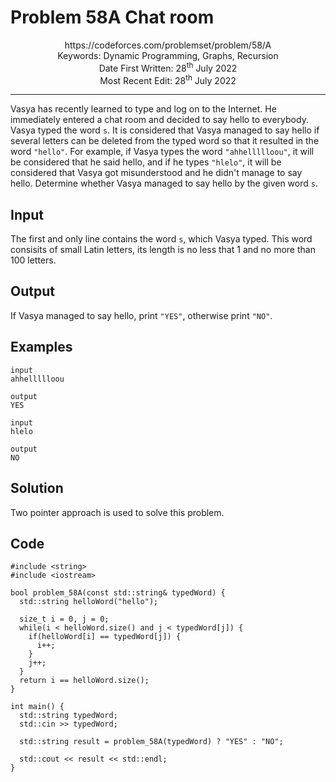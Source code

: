 

# Problem 58A Chat room

<p align="center">
https://codeforces.com/problemset/problem/58/A <br />
Keywords: Dynamic Programming, Graphs, Recursion <br />
Date First Written: 28<sup>th</sup> July 2022 <br />
Most Recent Edit: 28<sup>th</sup> July 2022
</p>
<hr>

Vasya has recently learned to type and log on to the Internet. He immediately entered a chat room and decided to say
hello to everybody. Vasya typed the word `s`. It is considered that Vasya managed to say hello if several letters can be
deleted from the typed word so that it resulted in the word `"hello"`. For example, if Vasya types the word
`"ahhellllloou"`, it will be considered that he said hello, and if he types `"hlelo"`, it will be considered that Vasya
got misunderstood and he didn't manage to say hello. Determine whether Vasya managed to say hello by the given word `s`.

## Input
The first and only line contains the word `s`, which Vasya typed. This word consisits of small Latin letters, its length
is no less that 1 and no more than 100 letters.

## Output
If Vasya managed to say hello, print `"YES"`, otherwise print `"NO"`.

## Examples
```
input
ahhellllloou

output
YES

input
hlelo

output
NO
```

## Solution
Two pointer approach is used to solve this problem.

## Code
```
#include <string>
#include <iostream>

bool problem_58A(const std::string& typedWord) {
  std::string helloWord("hello");

  size_t i = 0, j = 0;
  while(i < helloWord.size() and j < typedWord[j]) {
    if(helloWord[i] == typedWord[j]) {
      i++;
    }
    j++;
  }
  return i == helloWord.size();
}

int main() {
  std::string typedWord;
  std::cin >> typedWord;

  std::string result = problem_58A(typedWord) ? "YES" : "NO";

  std::cout << result << std::endl;
}
```